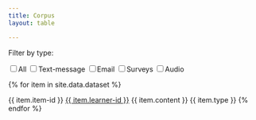 ```yaml
---
title: Corpus
layout: table

---
```



<div class="dataTables_wrapper container-fluid dt-bootstrap4 no-footer">
    <div class="row">
	    <div class="col-sm-12 col-md-6">
	    <p>Filter by type: 	</p>
	    </div>
<div class="col-sm-12 col-md-6">
			<div class="btn-group" data-toggle="buttons">
			  <label class="btn btn-light active">
			    <input onchange="filterme()" type="checkbox" name="type" value="text-message|email|survey-message|audio">All
			  </label>
			  <label class="btn btn-light">
			    <input onchange="filterme()" type="checkbox" name="type" value="text-message">Text-message
			  </label>
			  <label class="btn btn-light">
			    <input onchange="filterme()" type="checkbox" name="type" value="email">Email
			  </label>
			   <label class="btn btn-light">
			    <input onchange="filterme()" type="checkbox" name="type" value="survey-message">Surveys
			  </label>
			   <label class="btn btn-light">
			    <input  onchange="filterme()" type="checkbox" name="type" value="audio">Audio
			  </label>
			</div>
		</div>
	</div>
</div>



{% for item in site.data.dataset %}

<tr id="{{ item.item-id }}">

<td> {{ item.item-id }}</td>
<td> <a href="../learners/#{{ item.learner-id }}">{{ item.learner-id }}</a></td>
<td> {{ item.content }}</td>
<td> {{ item.type }}</td>
</tr>
{% endfor %}
